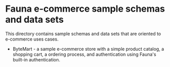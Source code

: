 # Fauna e-commerce sample schemas and data sets

This directory contains sample schemas and data sets that are oriented to e-commerce uses cases.

- ByteMart - a sample e-commerce store with a simple product catalog, a shopping cart, a ordering process, and authentication using Fauna's built-in authentication.